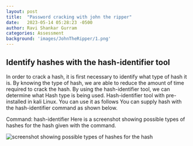 ```yaml
---
layout: post
title:  "Password cracking with john the ripper"
date:   2023-05-14 05:28:23 -0500
author: Ravi Shankar Gurram
categories: Assessment
background: 'images/JohnTheRipper/1.png'
---
```



## Identify hashes with the hash-identifier tool
In order to crack a hash, it is first necessary to identify what type of hash it is. By knowing the type of hash, we are able to reduce the amount of time required to crack the hash. By using the hash-identifier tool, we can determine what Hash type is being used.
Hash-identifier tool with pre-installed in kali Linux. You can use it as follows
You can supply hash with the hash-identifier command as shown below.

Command: hash-identifier <hash>
Here is a screenshot showing possible types of hashes for the hash given with the command. 

 <img class="img-fluid" src="EHEblog/images/JohnTheRipper/HashIdentifer/1.png" alt="screenshot showing possible types of hashes for the hash">




